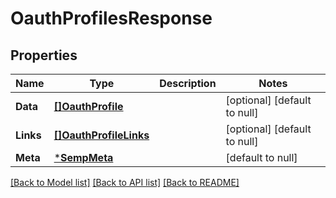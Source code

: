 # OauthProfilesResponse

## Properties
Name | Type | Description | Notes
------------ | ------------- | ------------- | -------------
**Data** | [**[]OauthProfile**](OauthProfile.md) |  | [optional] [default to null]
**Links** | [**[]OauthProfileLinks**](OauthProfileLinks.md) |  | [optional] [default to null]
**Meta** | [***SempMeta**](SempMeta.md) |  | [default to null]

[[Back to Model list]](../README.md#documentation-for-models) [[Back to API list]](../README.md#documentation-for-api-endpoints) [[Back to README]](../README.md)

